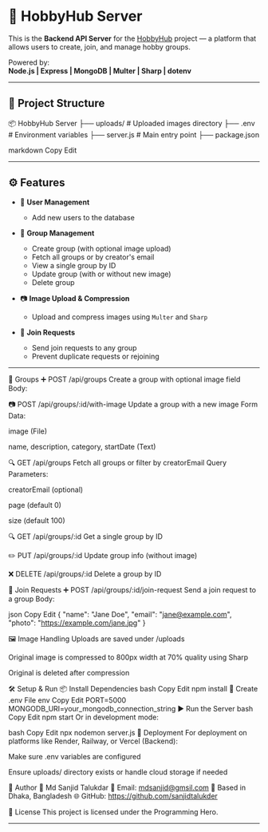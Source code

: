 # 🎯 HobbyHub Server

This is the **Backend API Server** for the [HobbyHub](https://github.com/your-client-repo) project — a platform that allows users to create, join, and manage hobby groups.

Powered by:  
**Node.js | Express | MongoDB | Multer | Sharp | dotenv**

---

## 📁 Project Structure

📦 HobbyHub Server
├── uploads/ # Uploaded images directory
├── .env # Environment variables
├── server.js # Main entry point
├── package.json

markdown
Copy
Edit

---

## ⚙️ Features

- 🔐 **User Management**  
  - Add new users to the database

- 👥 **Group Management**
  - Create group (with optional image upload)
  - Fetch all groups or by creator's email
  - View a single group by ID
  - Update group (with or without new image)
  - Delete group

- 📷 **Image Upload & Compression**
  - Upload and compress images using `Multer` and `Sharp`

- 🙋 **Join Requests**
  - Send join requests to any group
  - Prevent duplicate requests or rejoining

---

👥 Groups
➕ POST /api/groups
Create a group with optional image field
Body:


📷 POST /api/groups/:id/with-image
Update a group with a new image
Form Data:

image (File)

name, description, category, startDate (Text)



🔍 GET /api/groups
Fetch all groups or filter by creatorEmail
Query Parameters:

creatorEmail (optional)

page (default 0)

size (default 100)

🔍 GET /api/groups/:id
Get a single group by ID

✏️ PUT /api/groups/:id
Update group info (without image)

❌ DELETE /api/groups/:id
Delete a group by ID

🙋 Join Requests
➕ POST /api/groups/:id/join-request
Send a join request to a group
Body:

json
Copy
Edit
{
  "name": "Jane Doe",
  "email": "jane@example.com",
  "photo": "https://example.com/jane.jpg"
}



🖼 Image Handling
Uploads are saved under /uploads

Original image is compressed to 800px width at 70% quality using Sharp

Original is deleted after compression

🛠 Setup & Run
📦 Install Dependencies
bash
Copy
Edit
npm install
📁 Create .env File
env
Copy
Edit
PORT=5000
MONGODB_URI=your_mongodb_connection_string
▶️ Run the Server
bash
Copy
Edit
npm start
Or in development mode:

bash
Copy
Edit
npx nodemon server.js
🚀 Deployment
For deployment on platforms like Render, Railway, or Vercel (Backend):

Make sure .env variables are configured

Ensure uploads/ directory exists or handle cloud storage if needed

🙌 Author
👤 Md Sanjid Talukdar
📧 Email: mdsanjid@gmsil.com
📍 Based in Dhaka, Bangladesh
🌐 GitHub: https://github.com/sanjidtalukder

📜 License
This project is licensed under the Programming Hero.

---


